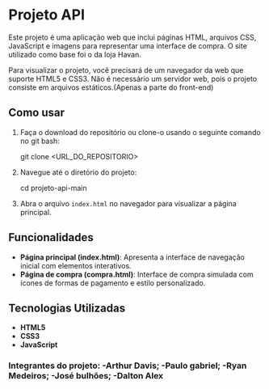# Projeto API

Este projeto é uma aplicação web que inclui páginas HTML, arquivos CSS, JavaScript e imagens para representar uma interface de compra.
O site utilizado como base foi o da loja Havan.

Para visualizar o projeto, você precisará de um navegador da web que suporte HTML5 e CSS3. Não é necessário um servidor web, pois o projeto consiste em arquivos estáticos.(Apenas a parte do front-end)

## Como usar

1. Faça o download do repositório ou clone-o usando o seguinte comando no git bash:

   git clone <URL_DO_REPOSITORIO>

2. Navegue até o diretório do projeto:

   cd projeto-api-main

3. Abra o arquivo `index.html` no navegador para visualizar a página principal.

## Funcionalidades

- **Página principal (index.html)**: Apresenta a interface de navegação inicial com elementos interativos.
- **Página de compra (compra.html)**: Interface de compra simulada com ícones de formas de pagamento e estilo personalizado.

## Tecnologias Utilizadas

- **HTML5**
- **CSS3**
- **JavaScript**

### Integrantes do projeto: -Arthur Davis; -Paulo gabriel; -Ryan Medeiros; -José bulhões; -Dalton Alex
      
